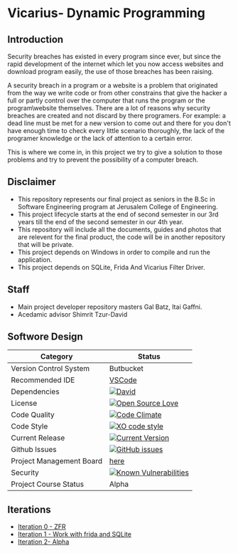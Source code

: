 # Vicarius- Dynamic Programming

## Introduction
Security breaches has existed in every program since ever, but since the rapid development of the internet which let you
now access websites and download program easily, the use of those breaches has been raising.

A security breach in a program or a website is a problem that originated from the way we write code or from other constrains
that give the hacker a full or partly control over the computer that runs the program or the program\website themselves.
There are a lot of reasons why security breaches are created and not discard by there programers. For example:
a dead line must be met for a new version to come out and there for you don't have enough time to check every little scenario 
thoroughly, the lack of the programer knowledge or the lack of attention to a certain error.

This is where we come in, in this project we try to give a solution to those problems and try to prevent the possibility of a computer breach.

## Disclaimer
* This repository represents our final project as seniors in the B.Sc in Software Engineering program at Jerusalem College of Engineering.
* This project lifecycle starts at the end of second semester in our 3rd years till the end of the second semester in our 4th year.
* This repository will include all the documents, guides and photos that are relevent for the final product, the code will be in another repository that will be private.
* This project depends on Windows in order to compile and run the application.
* This project depends on SQLite, Frida And Vicarius Filter Driver.

## Staff
* Main project developer repository masters
Gal Batz, Itai Gaffni.
* Acedamic advisor Shimrit Tzur-David

## Softwore Design
| Category  | Status |
| ------------- | ------------- |
| Version Control System | Butbucket  |
| Recommended IDE  | [VSCode](https://visualstudio.github.com/) |
| Dependencies | [![David](https://img.shields.io/david/dev/idleberg/vscode-badges.svg?style=flat-square)](https://david-dm.org/batz91/Dynamic-Analysis--Final-Project-JCE?type=dev) |
| License | [![Open Source Love](https://badges.frapsoft.com/os/mit/mit.svg?v=102)](https://github.com/ellerbrock/open-source-badge/) |
| Code Quality | [![Code Climate](https://codeclimate.com/github/batz91/Tlushi.svg)](https://codeclimate.com/github/jce-il/batz91/Tlushi) |
| Code Style | [![XO code style](https://img.shields.io/badge/code_style-XO-5ed9c7.svg)](https://github.com/batz91/Dynamic-Analysis--Final-Project-JCE) |
| Current Release | [![Current Version](https://img.shields.io/github/release/batz91/Dynamic-Analysis--Final-Project-JCE.svg?style=flat)](https://github.com/batz91/Dynamic-Analysis--Final-Project-JCE/releases) |
| Github Issues | [![GitHub issues](https://img.shields.io/github/issues/batz91/Dynamic-Analysis--Final-Project-JCE.svg?style=flat)](https://github.com/batz91/Dynamic-Analysis--Final-Project-JCE/issues) |
| Project Management Board| [here](https://github.com/batz91/Dynamic-Analysis--Final-Project-JCE/projects/1) |
| Security | [![Known Vulnerabilities](https://snyk.io/test/github/batz91/Tlushi/badge.svg)](https://snyk.io/test/github/batz91/Dynamic-Analysis--Final-Project-JCE) |
| Project Course Status | Alpha |

## Iterations
* [Iteration 0 - ZFR](../../wiki/Iteration-ZFR)
* [Iteration 1 - Work with frida and SQLite](../../wiki/Iteration-1-----Work-with-frida-and-SQLite)
* [Iteration 2- Alpha](../../Iteration-2---Alpha)
